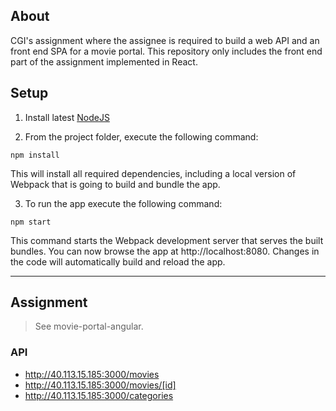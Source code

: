 ## About

CGI's assignment where the assignee is required to build a web API and an front end SPA for a movie portal. This repository only includes the front end part of the assignment implemented in React.

## Setup

1. Install latest [NodeJS](https://nodejs.org/en/)

2. From the project folder, execute the following command:
 ```
 npm install
 ```
 This will install all required dependencies, including a local version of Webpack that is going to build and bundle the app.

3. To run the app execute the following command:
 ```
 npm start
 ```
 This command starts the Webpack development server that serves the built bundles. You can now browse the app at http://localhost:8080. Changes in the code will automatically build and reload the app.

----

## Assignment

> See movie-portal-angular.

### API

- http://40.113.15.185:3000/movies
- http://40.113.15.185:3000/movies/[id]
- http://40.113.15.185:3000/categories
